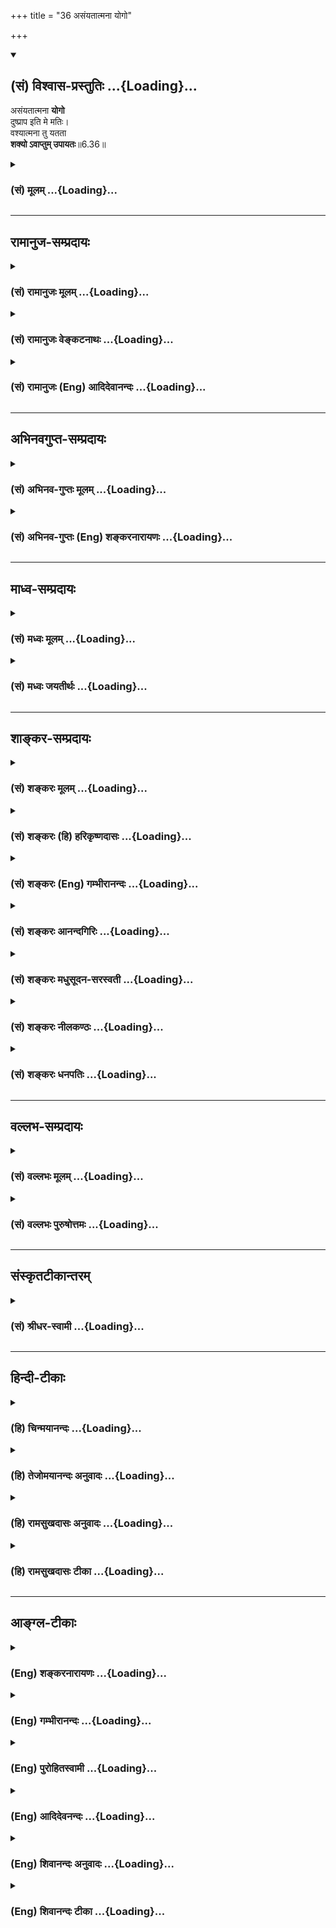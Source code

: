 +++
title = "36 असंयतात्मना योगो"

+++
<div class="js_include" newlevelforh1="2" title="(सं) विश्वास-प्रस्तुतिः" unfilled url="/mahAbhAratam/vyAsaH/shlokashaH/06-bhIShma-parva/03-bhagavad-gItA-parva/saMskRtam/vishvAsa-prastutiH/06_Atma-saMyama-yogaH_a/36_asaMyatAtmanA_yog.md">
<details open><summary><h2>(सं) विश्वास-प्रस्तुतिः ...{Loading}...</h2></summary>

असंयतात्मना **योगो**  
दुष्प्राप इति मे मतिः।  
वश्यात्मना तु यतता  
**शक्यो ऽवाप्तुम् उपायतः**॥6.36॥
</details>
</div>
<div class="js_include collapsed" newlevelforh1="3" title="(सं) मूलम्" unfilled url="/mahAbhAratam/vyAsaH/shlokashaH/06-bhIShma-parva/03-bhagavad-gItA-parva/saMskRtam/mUlam/06_Atma-saMyama-yogaH_a/36_asaMyatAtmanA_yog.md">
<details><summary><h3>(सं) मूलम् ...{Loading}...</h3></summary>

असंयतात्मना योगो दुष्प्राप इति मे मतिः।  
वश्यात्मना तु यतता शक्योऽवाप्तुमुपायतः।।6.36।।
</details>
</div>


_________________
## रामानुज-सम्प्रदायः
<div class="js_include collapsed" newlevelforh1="3" title="(सं) रामानुजः मूलम्" unfilled url="/mahAbhAratam/vyAsaH/shlokashaH/06-bhIShma-parva/03-bhagavad-gItA-parva/saMskRtam/rAmAnujaH/mUlam/06_Atma-saMyama-yogaH_a/36_asaMyatAtmanA_yog.md">
<details><summary><h3>(सं) रामानुजः मूलम् ...{Loading}...</h3></summary>

।।6.36।।**असंयतात्मना** अजितमनसा महता अपि बलेन **योगो दुष्प्राप** एव।
**उपायतः** तु **वश्यात्मना** पूर्वोक्तेन मदाराधनरूपेण अन्तर्गतज्ञानेन
कर्मणा जितमनसा यतमानेन अयम् एव समदर्शनरूपो योगः **अवाप्तुं शक्यः।  
  
अथनेहाभिक्रमनाशोऽस्ति (गीता 2।40) इत्यादौ एव श्रुतं योगमाहात्म्यं यथावत्
श्रोतुम् अर्जुनः पृच्छति। अन्तर्गतात्मज्ञानतया योगशिरस्कतया च हि
कर्मयोगस्य माहात्म्यं तत्रोदितं तच्च योगमाहात्म्यम् एव**

</details>
</div>
<div class="js_include collapsed" newlevelforh1="3" title="(सं) रामानुजः वेङ्कटनाथः" unfilled url="/mahAbhAratam/vyAsaH/shlokashaH/06-bhIShma-parva/03-bhagavad-gItA-parva/saMskRtam/rAmAnujaH/venkaTanAthaH/06_Atma-saMyama-yogaH_a/36_asaMyatAtmanA_yog.md">
<details><summary><h3>(सं) रामानुजः वेङ्कटनाथः ...{Loading}...</h3></summary>

।। 6.36अथार्जुनेन कण्ठोक्तमनुवदन् बुभुत्सितमुपायं श्लोकद्वयेनाह भगवान्।
तत्रदुर्निग्रहंचलम् इति
पदद्वयमर्जुनोक्तप्रतिज्ञाहेत्वनुवादरूपमाहचलस्वभावतयेति। असंशयं
इत्येतत्सत्यमितिवदर्धाङ्गीकारपरम्। तुशब्दाभिप्रेतं विशेषं
दर्शयतितथापीति। अनुकूलतयाऽभ्यासो हि तत्र प्रावण्यहेतुः
स्यादित्यभ्यासविशेषं तत्फलं च व्यनक्तिआत्मन इति।
नित्यत्वज्ञानत्वानन्दत्वाकर्मवश्यत्वामलत्वादयोऽत्र गुणाः।
कथञ्चिदित्यवधानार्थम्। एवं मनसो ग्रहणोपाय उक्तः ततश्चएतस्याहं न पश्यामि
6।33 इत्युक्तमर्थं विषयविशेषे व्यवस्थापयति असंयत इति श्लोकेन।
मनोनिग्रहप्रकरणत्वात् असंयतवश्यशब्दसमभिव्याहारसामर्थ्याच्चात्र आत्मशब्दो
मनोविषयः। महाबाहुशब्दसम्बुद्धिसूचितमाहमहतापि बलेनेति। उपायेन तु यच्छक्यं
न तच्छक्यं पराक्रमैः पं.तं. इति भावः। मे मतिः इत्यनेन निस्सन्देहत्वं
विवक्षितमित्याहदुष्प्राप एवेति। उपायतस्तु वश्यात्मनेति
व्याख्येयान्वयप्रदर्शनम्। तद्व्याख्यानंपूर्वेत्यादि। उक्तलक्षणं
कर्ममात्रं मनोनिग्रहोपायः अभ्यासवैराग्ये तु तस्यैवाङ्गतयोक्ते इति भावः
यतमानेन योगमभ्यस्यतेत्यर्थः।  
  

</details>
</div>
<div class="js_include collapsed" newlevelforh1="3" title="(सं) रामानुजः (Eng) आदिदेवानन्दः" unfilled url="/mahAbhAratam/vyAsaH/shlokashaH/06-bhIShma-parva/03-bhagavad-gItA-parva/saMskRtam/rAmAnujaH/english/AdidevAnandaH/06_Atma-saMyama-yogaH_a/36_asaMyatAtmanA_yog.md">
<details><summary><h3>(सं) रामानुजः (Eng) आदिदेवानन्दः ...{Loading}...</h3></summary>

6.36 Yoga is hard to attain even in spite of great efforts by one of unrestrained self, i.e., of unrestrained mind. But the same Yoga which is of the form of sameness of vision can be attained by proper means by one who is striving, whose 'mind is subdued,' i.e., by one whose mind is conered by works (Karma Yoga) taught before, which is of the nature of My worship and which includes within itself knowledge (Jnana). Then Arjuna puts estions in order to hear the greatness of Yoga, as it really is, which he has already heard about at the beginning of the teaching,
'Here there is no loss of effort' (2.40). There the greatness of Karma Yoga as inclusive of knowledge of the self with Yoga as its culmination was taught. This alone is the real greatness of Yoga.

</details>
</div>


_________________
## अभिनवगुप्त-सम्प्रदायः
<div class="js_include collapsed" newlevelforh1="3" title="(सं) अभिनव-गुप्तः मूलम्" unfilled url="/mahAbhAratam/vyAsaH/shlokashaH/06-bhIShma-parva/03-bhagavad-gItA-parva/saMskRtam/abhinava-guptaH/mUlam/06_Atma-saMyama-yogaH_a/36_asaMyatAtmanA_yog.md">
<details><summary><h3>(सं) अभिनव-गुप्तः मूलम् ...{Loading}...</h3></summary>

।।6.36।। अत एषा प्रतिज्ञा असंयतेति। असंयतात्मनः अविरक्तस्य न
कथंचिद्योगावाप्तिः। वश्यात्मनेति वैराग्यवता। यतमानेनेति साभ्यासेन।
उपायतः उपायान् अनेकसिद्धान्तादिशास्त्रविहितान् संश्रित्य।

</details>
</div>
<div class="js_include collapsed" newlevelforh1="3" title="(सं) अभिनव-गुप्तः (Eng) शङ्करनारायणः" unfilled url="/mahAbhAratam/vyAsaH/shlokashaH/06-bhIShma-parva/03-bhagavad-gItA-parva/saMskRtam/abhinava-guptaH/english/shankaranArAyaNaH/06_Atma-saMyama-yogaH_a/36_asaMyatAtmanA_yog.md">
<details><summary><h3>(सं) अभिनव-गुप्तः (Eng) शङ्करनारायणः ...{Loading}...</h3></summary>

6.36 Asamyata - etc. In do way whatsoever, is the Yoga attainable for a
man with uncontrolled self i.e., for a man without desirelessness. One,
with subdued self : one, with an attitude of desirelessness. By him who
exerts : by him who has practice. By means : by undertaking the means
enjoined in many scriptures of the Siddanta and the rest.

</details>
</div>


_________________
## माध्व-सम्प्रदायः
<div class="js_include collapsed" newlevelforh1="3" title="(सं) मध्वः मूलम्" unfilled url="/mahAbhAratam/vyAsaH/shlokashaH/06-bhIShma-parva/03-bhagavad-gItA-parva/saMskRtam/madhvaH/mUlam/06_Atma-saMyama-yogaH_a/36_asaMyatAtmanA_yog.md">
<details><summary><h3>(सं) मध्वः मूलम् ...{Loading}...</h3></summary>

।।6.36।। न च कदाचित्स्वयमेव मनो नियम्यते। शुभेच्छारहितानां च द्वेषिणां च
रमापतौ। नास्तिकानां च वै पुंसां तदा मुक्तिर्न युज्यते इति
निषेधाद्ब्राह्मे।

</details>
</div>
<div class="js_include collapsed" newlevelforh1="3" title="(सं) मध्वः जयतीर्थः" unfilled url="/mahAbhAratam/vyAsaH/shlokashaH/06-bhIShma-parva/03-bhagavad-gItA-parva/saMskRtam/madhvaH/jayatIrthaH/06_Atma-saMyama-yogaH_a/36_asaMyatAtmanA_yog.md">
<details><summary><h3>(सं) मध्वः जयतीर्थः ...{Loading}...</h3></summary>

।।6.35 6.36।। संयतेति श्लोको व्यर्थ इव प्रतीयते तन्निवर्त्यामाशङ्कां
सूचयन् तात्पर्यमाह **न चे**ति। यथा मत्तमातङ्गः स्वयमेव श्रान्तः शान्तो
भवति तथा विषयैस्तुष्टं मनः कदाचित्स्वयमेव नियतं भवति किमभ्यासादिना
इत्येतन्नैवेत्यर्थः। कुतः इत्यत आह **शुभे**ति। सदेति पूर्वेण सम्बन्धः।
अनेनात्र शुभेच्छादिकमप्युलक्षितमिति सूचितम्। मुक्तिबीजत्वान्मनोनियमनस्य
मुक्तिरित्युक्तम्।

</details>
</div>


_________________
## शाङ्कर-सम्प्रदायः
<div class="js_include collapsed" newlevelforh1="3" title="(सं) शङ्करः मूलम्" unfilled url="/mahAbhAratam/vyAsaH/shlokashaH/06-bhIShma-parva/03-bhagavad-gItA-parva/saMskRtam/shankaraH/mUlam/06_Atma-saMyama-yogaH_a/36_asaMyatAtmanA_yog.md">
<details><summary><h3>(सं) शङ्करः मूलम् ...{Loading}...</h3></summary>

।।6.36।। **असंयतात्मना** अभ्यासवैराग्याभ्यामसंयतः आत्मा अन्तःकरणं यस्य
सोऽयम् असंयतात्मा तेन असंयतात्मना **योगो दुष्प्रापः** दुःखेन प्राप्यत
**इति मे मतिः।** यस्तु पुनः वश्यात्मा अभ्यासवैराग्याभ्यां
वश्यत्वमापादितः आत्मा मनः यस्य सोऽयं वश्यात्मा तेन **वश्यात्मना तु
यतता** भूयोऽपि प्रयत्नं कुर्वता **शक्यः अवाप्तुं** योगः **उपायतः**
यथोक्तादुपायात्।। तत्र योगाभ्यासाङ्गीकरणेन इहलोकपरलोकप्राप्तिनिमित्तानि
कर्माणि संन्यस्तानि योगसिद्धिफलं च मोक्षसाधनं सम्यग्दर्शनं न प्राप्तमिति
योगी योगमार्गात् मरणकाले चलितचित्तः इति तस्य नाशमाशङ्क्य अर्जुन उवाच
**अर्जुन उवाच**

</details>
</div>
<div class="js_include collapsed" newlevelforh1="3" title="(सं) शङ्करः (हि) हरिकृष्णदासः" unfilled url="/mahAbhAratam/vyAsaH/shlokashaH/06-bhIShma-parva/03-bhagavad-gItA-parva/saMskRtam/shankaraH/hindI/harikRShNadAsaH/06_Atma-saMyama-yogaH_a/36_asaMyatAtmanA_yog.md">
<details><summary><h3>(सं) शङ्करः (हि) हरिकृष्णदासः ...{Loading}...</h3></summary>

।।6.36।। परंतु जिसका अन्तःकरण वशमें किया हुआ नहीं है उस मनको वशमें न
करनेवाले पुरुषद्वारा अर्थात् जिसका अन्तःकरण अभ्यास और वैराग्यद्वारा संयत
किया हुआ नहीं है ऐसे पुरुषद्वारा योग प्राप्त किया जाना कठिन है अर्थात्
उसको योग कठिनतासे प्राप्त हो सकता है यह मेरा निश्चय है। परंतु जो स्वाधीन
मनवाला है जिसका मन अभ्यासवैराग्यद्वारा वशमें किया हुआ है और जो फिर भी
बारंबार यत्न करता ही जाता है ऐसे पुरुषद्वारा पूर्वोक्त उपायोंसे यह योग
प्राप्त किया जा सकता है।

</details>
</div>
<div class="js_include collapsed" newlevelforh1="3" title="(सं) शङ्करः (Eng) गम्भीरानन्दः" unfilled url="/mahAbhAratam/vyAsaH/shlokashaH/06-bhIShma-parva/03-bhagavad-gItA-parva/saMskRtam/shankaraH/english/gambhIrAnandaH/06_Atma-saMyama-yogaH_a/36_asaMyatAtmanA_yog.md">
<details><summary><h3>(सं) शङ्करः (Eng) गम्भीरानन्दः ...{Loading}...</h3></summary>

6.36 Me, My; matih, conviction; is iti, that; Yoga is dusprapah,
difficult to be attained; asamyata-atmana, by one of uncontrolled mind,
by one who has not controlled his mind, the internal organ, by practice
and detachment. Tu, but, on the other hand; sakyah, Yoga is possible;
avaptum, to be attained; yatata, by one who strives, who repeatedly
makes effort; upayatah, through the means described above; and
vasyatmany, by one of controlled mind, by him whose mind has been
brought under control through practice and detachment. As to that, by
accepting the practice of Yoga, actions leading to the attainment of
this or the next world may be renounced by a yogi, and yet he may not
attain the result of perfection in Yoga, i.e. full Illumination, which
is the means to Liberation. Conseently, at the time of death his mind
may waver from the path of Yoga. Apprehending that he may be thery
ruined.

</details>
</div>
<div class="js_include collapsed" newlevelforh1="3" title="(सं) शङ्करः आनन्दगिरिः" unfilled url="/mahAbhAratam/vyAsaH/shlokashaH/06-bhIShma-parva/03-bhagavad-gItA-parva/saMskRtam/shankaraH/AnandagiriH/06_Atma-saMyama-yogaH_a/36_asaMyatAtmanA_yog.md">
<details><summary><h3>(सं) शङ्करः आनन्दगिरिः ...{Loading}...</h3></summary>

।।6.36।। संयतात्मनो योगप्राप्तिः सुलभेत्युक्त्वा व्यतिरेकं दर्शयति **यः
पुनरिति।** व्यतिरेकोपन्यासपरं पूर्वार्धमनूद्य व्याकरोति **असंयतेति।**
पूर्वोक्तान्वयव्याख्यानपरमुत्तरार्धं व्याचष्टे **यस्त्वित्यादिना।**
अन्तःकरणस्य स्ववशत्वे सिद्धेऽपि वैराग्यादावास्थावता भवितव्यमित्याह
**यततेति।** उपायो वैराग्यादिपूर्वको मनोनिरोधः।

</details>
</div>
<div class="js_include collapsed" newlevelforh1="3" title="(सं) शङ्करः मधुसूदन-सरस्वती" unfilled url="/mahAbhAratam/vyAsaH/shlokashaH/06-bhIShma-parva/03-bhagavad-gItA-parva/saMskRtam/shankaraH/madhusUdana-sarasvatI/06_Atma-saMyama-yogaH_a/36_asaMyatAtmanA_yog.md">
<details><summary><h3>(सं) शङ्करः मधुसूदन-सरस्वती ...{Loading}...</h3></summary>

।।6.36।। यत्तु त्वमवोचः प्रारब्धभोगेन कर्मणा तत्त्वज्ञानादपि प्रबलेन
स्वफलदानाय मनसो वृत्तिषूत्पद्यमानासु कथं तासां निरोधः कर्तुं शक्य इति
तत्रोच्यते उत्पन्नेऽपि तत्त्वसाक्षात्कारे
वेदान्तव्याख्यानादिव्यासङ्गादालस्यादिदोषाद्वाऽभ्यासवैराग्याभ्यां न संयतो
निरुद्ध आत्मान्तःकरणं येन तेनासंयतात्मना तत्त्वसाक्षात्कारवतापि योगो
मनोवृत्तिनिरोधः दुष्प्रापः दुःखेनापि प्राप्तुं न शक्यते।
प्रारब्धकर्मकृताच्चित्तचाञ्चल्यादिति चेत्त्वं वदसि तत्र मे मतिर्मम
संमतिस्तत्तथैवेत्यर्थः। केन तर्हि प्राप्यते। उच्यते वश्यात्मना तु
वैराग्यपरिपाकेन वासनाक्षये सति वश्यः स्वाधीनो विषयपारतन्त्र्यशून्य
आत्मान्तःकरणं यस्य तेन। तुशब्दोऽसंयतात्मनो
वैलक्षण्यद्योतनार्थोऽवधारणार्थो वा। एतादृशेनापि यतता यतमानेन वैराग्येण
विषयस्रोतःखिलीकरणेऽप्यात्मस्रोतउद्धाटनार्थमभ्यासं प्रागुक्तं कुर्वता
योगः सर्वचित्तवृत्तिनिरोधः शक्योऽवाप्तुम् चित्तचाञ्चल्यनिमित्तानि
प्रारब्धकर्माण्यप्यभिमूय प्राप्तुं शक्यः। कथमतिबलवतामारब्धभोगानां
कर्मणामभिभवः। उच्यते उपायतः उपायात्। उपायः पुरुषकारस्तस्य लौकिकस्य
वैदिकस्य वा प्रारब्धकर्मापेक्षया प्राबल्यात्। अन्यथा लौकिकस्य
कृष्यादिप्रयत्नस्य वैदिकानां ज्योतिष्टोमादिप्रयत्नस्य च वैयर्थ्यापत्तेः।
सर्वत्र प्रारब्धकर्मसदसत्त्वविकल्पग्रासात्प्रारब्धकर्मसत्त्वे तत एव
फलप्राप्तेः किं पौरुषेण प्रयत्नेन तदसत्त्वे तु सर्वथा फलासंभवात्किं
तेनेति। अथ कर्मणः स्वयमदृष्टरूपस्य दृष्टसाधनसंपत्तिव्यतिरेकेण
फलजननासमर्थत्वादपेक्षितः कृष्यादौ पुरुषप्रयत्न इति चेत्। योगाभ्यासेऽपि
समं समाधानं तत्साध्याया जीवन्मुक्तेरपि सुखातिशयरूपत्वेन
प्रारब्धकर्मफलान्तर्भावात्। अथवा यथा प्रारब्धकर्मफलं
तत्त्वज्ञानात्प्रबलमिति कल्प्यते दृष्टत्वात्तथा तस्मादपि कर्मणो
योगाभ्यासः प्रबलोऽस्तु शास्त्रीयस्य प्रयत्नस्य सर्वत्र ततः
प्राबल्यदर्शनात्। तथाचाह भगवान्वसिष्ठःसर्वमेवेह हि सदा संसारे रघुनन्दन।
सम्यक्प्रयुक्तात्सर्वेण पौरुषात्समवाप्यते।। उच्छास्त्रं शास्त्रितं चेति
पौरुषं द्विविधं स्मृतम् तत्रोच्छास्त्रमनर्थाय परमार्थाय शास्त्रितम्।।
उच्छास्त्रं शास्त्रप्रतिषिद्धमनर्थाय नरकाय। शास्त्रितं
शास्त्रविहितमन्तःकरणशुद्धिद्वारा परमार्थाय चतुर्ष्वर्थेषु परमाय
मोक्षाय। शुभाशुभाभ्यां मार्गाभ्यां वहन्ती वासनासरित्। पौरुषेण प्रयत्नेन
योजनीया शुभे पथि।। अशुभेषु समाविष्टं शुभेष्वेवावतारय। स्वमनः पुरुषार्थेन
बलेन बलिनां वर।। द्रागभ्यासवशाद्याति यदा ते वासनोदयम्। तदाभ्यासस्य
साफल्यं विद्धि त्वमरिमर्दन।। इति। वासना शुभेति शेषः। संदिग्धायामपि भृशं
शुभामेव समाहर। शुभायां वासनावृद्धौ तात दोषो न कश्चन।। अव्युत्पन्नमना
यावद्भवानज्ञाततत्पदः। गुरुशास्त्रप्रमाणैस्त्वं निर्णीतं तावदाचर।। ततः
पक्वकषायेण नूनं विज्ञातवस्तुना। शुभोऽप्यसौ त्वया त्याज्यो वासनौघो
निराधिना।। इति। तस्मात्साक्षिगतस्य संसारस्याविवेकनिबन्धनस्य
विवेकसाक्षात्कारादपनयेऽपि प्रारब्धकर्मपर्यवस्थापितस्य चित्तस्य
स्वाभाविकीनामपि वृत्तीनां योगाभ्यासप्रयत्नेनापनये सति जीवन्मुक्तः परमो
योगी। चित्तवृत्तिनिरोधाभावे तु तत्त्वज्ञानवानप्यपरमो योगीति सिद्धम्।
अवशिष्टं जीवन्मुक्तिविवेके सविस्तरमनुसंधेयम्।

</details>
</div>
<div class="js_include collapsed" newlevelforh1="3" title="(सं) शङ्करः नीलकण्ठः" unfilled url="/mahAbhAratam/vyAsaH/shlokashaH/06-bhIShma-parva/03-bhagavad-gItA-parva/saMskRtam/shankaraH/nIlakaNThaH/06_Atma-saMyama-yogaH_a/36_asaMyatAtmanA_yog.md">
<details><summary><h3>(सं) शङ्करः नीलकण्ठः ...{Loading}...</h3></summary>

।।6.36।। असंयतात्मनाऽजितचित्तेन। वश्यात्मना जितचित्तेन।
उपायतोऽभ्यासवैराग्यरूपात्।

</details>
</div>
<div class="js_include collapsed" newlevelforh1="3" title="(सं) शङ्करः धनपतिः" unfilled url="/mahAbhAratam/vyAsaH/shlokashaH/06-bhIShma-parva/03-bhagavad-gItA-parva/saMskRtam/shankaraH/dhanapatiH/06_Atma-saMyama-yogaH_a/36_asaMyatAtmanA_yog.md">
<details><summary><h3>(सं) शङ्करः धनपतिः ...{Loading}...</h3></summary>

।।6.36।। असंयतं अभ्यासवैराग्याभ्यामनायत्तं चित्तं यस्य तेन
आत्मौपम्येनेत्यनेनोक्तो योगो दुष्प्रापः प्राप्तुमशक्यः। वशीकृतचित्तेन
तूपायतः अभ्यासवैराग्यरुपोपायात् भूयोऽपि यतता प्रयत्नं कुर्वता
योगोऽवापुतुं प्राप्तुं शक्यः।

</details>
</div>


_________________
## वल्लभ-सम्प्रदायः
<div class="js_include collapsed" newlevelforh1="3" title="(सं) वल्लभः मूलम्" unfilled url="/mahAbhAratam/vyAsaH/shlokashaH/06-bhIShma-parva/03-bhagavad-gItA-parva/saMskRtam/vallabhaH/mUlam/06_Atma-saMyama-yogaH_a/36_asaMyatAtmanA_yog.md">
<details><summary><h3>(सं) वल्लभः मूलम् ...{Loading}...</h3></summary>

।।6.36।। एवं मनसो निरोधे साम्येन स योगो घटते नान्यथेत्याह असंयतात्मन इति।
स्पष्टमेतत्।

</details>
</div>
<div class="js_include collapsed" newlevelforh1="3" title="(सं) वल्लभः पुरुषोत्तमः" unfilled url="/mahAbhAratam/vyAsaH/shlokashaH/06-bhIShma-parva/03-bhagavad-gItA-parva/saMskRtam/vallabhaH/puruShottamaH/06_Atma-saMyama-yogaH_a/36_asaMyatAtmanA_yog.md">
<details><summary><h3>(सं) वल्लभः पुरुषोत्तमः ...{Loading}...</h3></summary>

  
  
।।6.36।। अथ यो मनश्चञ्चलमिति ज्ञात्वाऽभ्यासवैराग्ययोर्यत्ननिरपेक्षः स
नाप्नोतीत्याह असंयतात्मनेति। असंयतात्मना
उक्तप्रकारेणाभ्यासवैराग्याभ्यामसंयतः अवशीकृत आत्माऽन्तःकरणं यस्य तेन
योगो मत्संयोगात्मको दुष्प्रापः दुःखेनापि प्राप्तुमशक्यः। वश्यात्मना तु
अभ्यासवैराग्यवशीकृतयत्नेन यतता मत्संयोगार्थं यत्नं कुर्वता
उपायतोऽवाप्तुं शक्य इति मे मतिः। अत्र स्वमतित्वकथनेन
मदुक्तिविश्वासपूर्वकं यो यतेत तस्याऽवश्यं मया संयोगः फलदानं कर्तुं
मनोनिग्रहः करणीय इति व्यञ्जितम्।  
  

</details>
</div>


_________________
## संस्कृतटीकान्तरम्
<div class="js_include collapsed" newlevelforh1="3" title="(सं) श्रीधर-स्वामी" unfilled url="/mahAbhAratam/vyAsaH/shlokashaH/06-bhIShma-parva/03-bhagavad-gItA-parva/saMskRtam/shrIdhara-svAmI/06_Atma-saMyama-yogaH_a/36_asaMyatAtmanA_yog.md">
<details><summary><h3>(सं) श्रीधर-स्वामी ...{Loading}...</h3></summary>

।।6.36।। एतावांस्त्विह निश्चय इत्याह **असंयतात्मनेति।** असंयतात्मा
उक्तप्रकारेणाभ्यासवैराग्याभ्यामसंयत आत्मा चित्तं यस्य तेन पुरुषेणायं
योगो दुष्प्रापः प्राप्तुमशक्यः। अभ्यासवैराग्याभ्यां वश्यो वशवर्ती आत्मा
चित्तं यस्य तेन पुरुषेण पुनश्चानेनैवोपायेन प्रयत्नं कुर्वता योगः
प्राप्तुं शक्यः।

</details>
</div>


_________________
## हिन्दी-टीकाः
<div class="js_include collapsed" newlevelforh1="3" title="(हि) चिन्मयानन्दः" unfilled url="/mahAbhAratam/vyAsaH/shlokashaH/06-bhIShma-parva/03-bhagavad-gItA-parva/hindI/chinmayAnandaH/06_Atma-saMyama-yogaH_a/36_asaMyatAtmanA_yog.md">
<details><summary><h3>(हि) चिन्मयानन्दः ...{Loading}...</h3></summary>

।।6.36।। पूर्व श्लोक के अभ्यास में अत्याधिक बल दिया गया था परन्तु अभ्यास
क्या है इसका निर्देश नहीं किया गया। किसी शब्द की परिभाषा तर्क या युक्ति
के अभाव में कोई भी शास्त्रीय ग्रन्थ पूर्ण नहीं माना जा सकता। विचाराधीन
श्लोक में भगवान् श्रीकृष्ण अभ्यास का अर्थ स्पष्ट करते हैं। असंयत मन का
अर्थात् विघटित व्यक्तित्व का पुरुष अध्यात्म साधना के लिए आवश्यक सजगता
उत्साह और सार्मथ्य से रहित होता है और इस कारण वह आत्मसाक्षात्कार के शिखर
तक नहीं पहुँच पाता। जो व्यक्ति शारीरिक सुखों में आसक्त होकर विषयों का दास
बन जाता है अथवा कामुक मन के गाये मृत्युगीत की शोकधुन पर नृत्य करता है
अथवा मदोन्मत्त बुद्धि की विकृत दुष्ट और अन्तहीन इच्छाओं को पूर्ण करने
हेतु इतस्तत भ्रमण करता रहता है उस पुरुष में न वह शान्ति होती है और न
स्फूर्ति जो उसे अन्तरात्मा के मन्दिर तक पहुँचाने के लिए उद्यत कर सके। जब
तक इन्द्रियां वश में नहीं होतीं तब तक मन के विक्षेप शान्त नहीं हो सकते।
विक्षेपयुक्त मन के द्वारा न श्रवण हो सकता है न मनन और न निदिध्यासन ही।
इन तीनों के बिना आवरण शक्ति की निवृत्ति नहीं हो सकती। आवरण और विक्षेप ये
क्रमश तमोगुण और रजोगुण के कार्य हैं। हम देख चुके हैं कि इन दो गुणों को
वश में किये बिना सत्वगुण का प्रभाव साधक में दृष्टिगोचर नहीं
होता। वादविवाद की सामान्य पद्धति के अनुसार अपना मत प्रस्तुत करते समय
प्रतियोगी के तर्कों का खण्डन इस प्रकार करना होता है कि वह दोनों मतों के
अन्तर को देखकर हमारे दृष्टिकोण की युक्तियुक्तता एवं स्वीकार्यता को समझ
सके। इसी पद्धति का उपयोग करते हुए दूसरी पंक्ति में भगवान् श्रीकृष्ण कहते
हैं परन्तु स्वाधीन मन वाले प्रयत्नशील पुरुष द्वारा किये गये उपाय से योग
प्राप्त होना संभव है। इन्द्रियों को उनके विषयों से पराङमुख करना
आध्यात्मिक जीवन का प्रथम सोपान है जो मन को सत्याभिमुख किये बिना संभव
नहीं हो सकता। लौकिक जीवन में भी त्याग और तप के बिना कोई भी लक्ष्य प्राप्त
नहीं होता । चुनाव के समय एक प्रत्याशी का और परीक्षा के पूर्व एक
विद्यार्थी का जीवन अथवा एक अभिनेता या नर्तकी का रंगमंच पर प्रथम
कार्यक्रम प्रस्तुत करने के पूर्व का जीवनये कुछ उदाहरण हैं जिनमें हम
देखते हैं कि अपनेअपने कार्य क्षेत्रों में सफलता पाने के लिए ये सभी लोग
सामान्य भोगमय जीवन को त्यागकर कठिन परिश्रम करते हैं। यदि केवल सामान्य और
अनित्य लौकिक वस्तु या कीर्ति प्राप्त करने के लिए भी इतने बड़े त्याग तप
और संयम की आवश्यकता होती है तब नित्य अनन्त अखण्ड आत्मानन्द की प्राप्ति
के लिए कितने अधिक आत्मसंयम की आवश्यकता होगी इसकी कोई भी व्यक्ति सहज ही
कल्पना कर सकता है। इसका अर्थ यह नहीं हुआ कि साधक को सभी विषयों को
पूर्णतया त्याग देना चाहिए। परन्तु प्राय साधकों की यही धारणा बन जाती
है। धर्म या साधना के नाम पर अनेक साधक कुछ काल तक अत्यन्त कठोर तप का जीवन
जीते हैं जिसमें शरीर को क्लेश देना शारीरिक आवश्यकताओं एवं प्रवृत्तियों
का सर्वथा त्याग और दमन करना सम्मिलित है। इस प्रकार स्वयं पर आसुरी और
आत्मघातक अत्याचार करने पर निश्चय ही एक समय यही दमित प्रवृत्तियां भयंकर
रूप में फूटकर बाहर निकल पड़ती हैं। कहीं ऐसा न हो कि गीता का अध्येतावर्ग
भी इसी भ्रामक विचार की बलि बन जाये भगवान् कहते हैं कि इस योग को
प्रयत्नशील साधक उचित उपाय के द्वारा प्राप्त कर सकता है। केवल चित्रपट
देखने न जाने अथवा खेलकूद को त्यागने से ही कोई विद्यार्थी परीक्षा में
उत्तीर्ण नहीं हो सकता क्योंकि उसके साथ ही अध्ययन में समय का सदुपयोग करना
नितान्त आवश्यक होता है। एक बात और भी है कि गणित की परीक्षा हो और
विद्यार्थी भूगोल का अध्ययन कर रहा हो तो उसे कोई विशेष सफलता नहीं मिल
सकती। उचित प्रयत्न के द्वारा ही सफलता प्राप्त की जा सकती है। इसी प्रकार
वैषयिक भोग के त्यागरूप तप के द्वारा संचित शक्ति का उपयोग साधक को
निदिध्यासन में करना चाहिए जिसका फल आत्मसाक्षात्कार अर्थात् स्वस्वरूप की
पहचान है। ऐसा साधनसम्पन्न व्यक्ति इस योग को प्राप्त कर सकता है आनन्दकन्द
भगवान् श्रीकृष्ण का यह आशावादी तत्त्वज्ञान है। इन दो श्लोकों के द्वारा
भगवान् श्रीकृष्ण अर्जुन के प्रश्न का उत्तर देते हैं और आगे के प्रकरण से
यह सिद्ध होता है कि अर्जुन उनके उत्तर से सन्तुष्ट हो जाता है। एक प्रश्न
फिर भी रह जाता है कि उस पुरुष की गति क्या होती है जो संयमित होकर
योगाभ्यास करता है परन्तु योगफल प्राप्त करने के पूर्व ही योग से विचलित हो
जाता है

</details>
</div>
<div class="js_include collapsed" newlevelforh1="3" title="(हि) तेजोमयानन्दः अनुवादः" unfilled url="/mahAbhAratam/vyAsaH/shlokashaH/06-bhIShma-parva/03-bhagavad-gItA-parva/hindI/tejomayAnandaH/anuvAdaH/06_Atma-saMyama-yogaH_a/36_asaMyatAtmanA_yog.md">
<details><summary><h3>(हि) तेजोमयानन्दः अनुवादः ...{Loading}...</h3></summary>

।।6.36।। असंयत मन के पुरुष द्वारा योग प्राप्त होना कठिन है, परन्तु
स्वाधीन मन वाले प्रयत्नशील पुरुष द्वारा उपाय से योग प्राप्त होना संभव
है, यह मेरा मत है।।

</details>
</div>
<div class="js_include collapsed" newlevelforh1="3" title="(हि) रामसुखदासः अनुवादः" unfilled url="/mahAbhAratam/vyAsaH/shlokashaH/06-bhIShma-parva/03-bhagavad-gItA-parva/hindI/rAmasukhadAsaH/anuvAdaH/06_Atma-saMyama-yogaH_a/36_asaMyatAtmanA_yog.md">
<details><summary><h3>(हि) रामसुखदासः अनुवादः ...{Loading}...</h3></summary>

।।6.36।। जिसका मन पूरा वशमें नहीं है, उसके द्वारा योग प्राप्त होना कठिन
है। परन्तु उपायपूर्वक यत्न करनेवाले वश्यात्माको योग प्राप्त हो सकता है,
ऐसा मेरा मत है।

</details>
</div>
<div class="js_include collapsed" newlevelforh1="3" title="(हि) रामसुखदासः टीका" unfilled url="/mahAbhAratam/vyAsaH/shlokashaH/06-bhIShma-parva/03-bhagavad-gItA-parva/hindI/rAmasukhadAsaH/TIkA/06_Atma-saMyama-yogaH_a/36_asaMyatAtmanA_yog.md">
<details><summary><h3>(हि) रामसुखदासः टीका ...{Loading}...</h3></summary>

।।6.36।।***व्याख्या--*असंयतात्मना योगो दुष्प्रापः--**मेरे मतमें तो
जिसका मन वशमें नहीं है उसके द्वारा योग सिद्ध होना कठिन है। कारण कि योगकी
सिद्धिमें मनका वशमें न होना जितना बाधक है उतनी मनकी चञ्चलता बाधक नहीं
है। जैसे पतिव्रता स्त्री मनको वशमें तो रखती है पर उसे एकाग्र नहीं करती।
अतः ध्यानयोगीको अपना मन वशमें करना चाहिये। मन वशमें होनेपर वह मनको जहाँ
लगाना चाहे वहाँ लगा सकता है जितनी देर लगाना चाहे उतनी देर लगा सकता है और
जहाँसे हटाना चाहे वहीँसे हटा सकता है। प्रायः साधकोंकी यह प्रवृत्ति होती
है कि वे साधन तो श्रद्धापूर्वक करते हैं पर उनके प्रयत्नमें शिथिलता रहती
है जिससे साधकमें संयम नहीं रहता अर्थात् मन इन्द्रियाँ अन्तःकरणका
पूर्णतया संयम नहीं होता। इसलिये योगकी प्राप्तिमें कठिनता होती है अर्थात्
परमात्मा सदासर्वत्र विद्यमान रहते हुए भी जल्दी प्राप्त नहीं
होते। भगवान्की तरफ चलनेवाले वैष्णव संस्कारवाले साधकोंकी मांस आदिमें जैसी
अरुचि होती है वैसी अरुचि साधककी विषयभोगोंमें नहीं होती अर्थात् विषयभोग
उतने निषिद्ध और पतन करनेवाले नहीं दीखते। कारण कि विषयभोगोंका ज्यादा
अभ्यास होनेसे उनमें मांस आदिकी तरह ग्लानि नहीं होती। मांस आदि सर्वथा
निषिद्ध वस्तु खानेसे पतन तो होता ही है पर उससे भी ज्यादा पतन होता है
रागपूर्वक विषयभोगोंको भोगनेसे। कारण कि मांस आदिमें तो यह निषिद्ध वस्तु
है ऐसी भावना रहती है पर भोगोंको भोगनेसे यह निषिद्ध है ऐसी भावना नहीं
रहती। इसलिये भोगोंके जो संस्कार भीतर बैठ जाते हैं वे बड़े भयंकर होते
हैं। तात्पर्य है कि मांस आदि खानेसे जो पाप लगता है वह दण्ड भोगकर नष्ट हो
जायगा। वह पाप आगे नये पापोंमें नहीं लगायेगा। परन्तु रागपूर्वक
विषयभोगोंका सेवन करनेसे जो संस्कार पड़ते हैं वे जन्मजन्मान्तरतक
विषयभोगोंमें और उनकी रुचिके परिणामस्वरूप पापोंमें लगाते रहेंगे। तात्पर्य
है कि साधकके अन्तःकरणमें विषयभोगोंकी रुचि रहनेके कारण ही वह संयतात्मा
नहीं हो पातामनइन्द्रियोंको अपने वशमें नहीं कर पाता। इसलिये उसको योगकी
प्राप्तिमें अर्थात् ध्यानयोगकी सिद्धिमें कठिनता होती है।

</details>
</div>


_________________
## आङ्ग्ल-टीकाः
<div class="js_include collapsed" newlevelforh1="3" title="(Eng) शङ्करनारायणः" unfilled url="/mahAbhAratam/vyAsaH/shlokashaH/06-bhIShma-parva/03-bhagavad-gItA-parva/english/shankaranArAyaNaH/06_Atma-saMyama-yogaH_a/36_asaMyatAtmanA_yog.md">
<details><summary><h3>(Eng) शङ्करनारायणः ...{Loading}...</h3></summary>

6.36. My belief is that attaining Yoga is difficult for a man of uncontrolled self (mind); but it is possible to attain by \[proper\]
means by a person who exerts with his subdued self.

</details>
</div>
<div class="js_include collapsed" newlevelforh1="3" title="(Eng) गम्भीरानन्दः" unfilled url="/mahAbhAratam/vyAsaH/shlokashaH/06-bhIShma-parva/03-bhagavad-gItA-parva/english/gambhIrAnandaH/06_Atma-saMyama-yogaH_a/36_asaMyatAtmanA_yog.md">
<details><summary><h3>(Eng) गम्भीरानन्दः ...{Loading}...</h3></summary>

6.36 My conviction is that Yoga is difficult to be attained by one of uncontrolled mind. But it is possible to be attained through the (above)
means by one who strives and has a controlled mind.

</details>
</div>
<div class="js_include collapsed" newlevelforh1="3" title="(Eng) पुरोहितस्वामी" unfilled url="/mahAbhAratam/vyAsaH/shlokashaH/06-bhIShma-parva/03-bhagavad-gItA-parva/english/purohitasvAmI/06_Atma-saMyama-yogaH_a/36_asaMyatAtmanA_yog.md">
<details><summary><h3>(Eng) पुरोहितस्वामी ...{Loading}...</h3></summary>

6.36 It is not possible to attain Self-Realisation if a man does not know how to control himself; but for him who, striving by proper means,
learns such control, it is possible.

</details>
</div>
<div class="js_include collapsed" newlevelforh1="3" title="(Eng) आदिदेवनन्दः" unfilled url="/mahAbhAratam/vyAsaH/shlokashaH/06-bhIShma-parva/03-bhagavad-gItA-parva/english/AdidevanandaH/06_Atma-saMyama-yogaH_a/36_asaMyatAtmanA_yog.md">
<details><summary><h3>(Eng) आदिदेवनन्दः ...{Loading}...</h3></summary>

6.36 In my opinion Yoga is hard to attain by a person of unrestrained mind. However, it can be attained through right means by him, who strives for it and has a subdued mind.

</details>
</div>
<div class="js_include collapsed" newlevelforh1="3" title="(Eng) शिवानन्दः अनुवादः" unfilled url="/mahAbhAratam/vyAsaH/shlokashaH/06-bhIShma-parva/03-bhagavad-gItA-parva/english/shivAnandaH/anuvAdaH/06_Atma-saMyama-yogaH_a/36_asaMyatAtmanA_yog.md">
<details><summary><h3>(Eng) शिवानन्दः अनुवादः ...{Loading}...</h3></summary>

6.36 I think Yoga is hard to be attained by one of uncontrolled self,
but the self-controlled and striving one can attain to it by the
(proper) means.

</details>
</div>
<div class="js_include collapsed" newlevelforh1="3" title="(Eng) शिवानन्दः टीका" unfilled url="/mahAbhAratam/vyAsaH/shlokashaH/06-bhIShma-parva/03-bhagavad-gItA-parva/english/shivAnandaH/TIkA/06_Atma-saMyama-yogaH_a/36_asaMyatAtmanA_yog.md">
<details><summary><h3>(Eng) शिवानन्दः टीका ...{Loading}...</h3></summary>

6.36 असंयतात्मना by a man of uncontrolled self; योगः Yoga; दुष्प्रापः
hard to attain; इति thus; मे My; मतिः opinion; वश्यात्मना by the selfcontrolled one; तु but; यतता by the striving one; शक्यः possible;
अवाप्तुम् to obtain; उपायतः by (proper) means.Commentary Uncontrolled self he who has not controlled the senses and the mind by the constant practice of dispassion and meditation. Selfcontrolled he who has controlled the mind by the constant practice of dispassion and meditation. He can attain Selfrealisation by the right means and constant endeavour.

</details>
</div>
